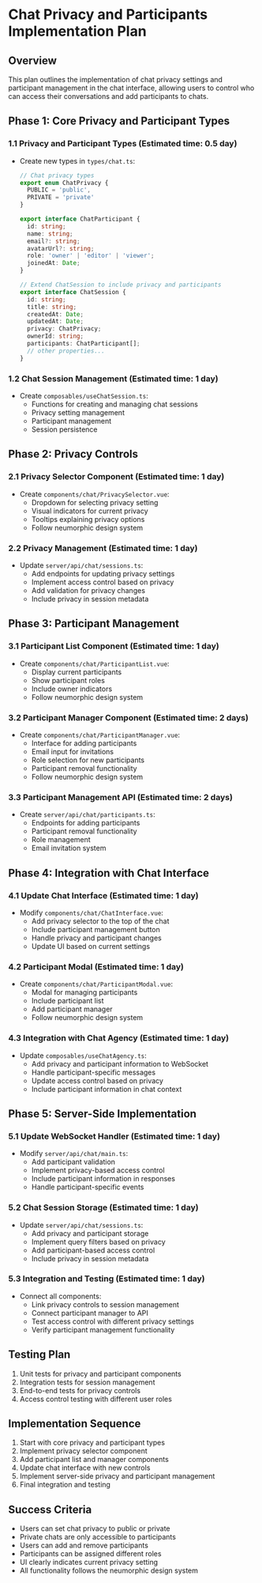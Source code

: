 # Chat Privacy and Participants Implementation Plan

## Overview
This plan outlines the implementation of chat privacy settings and participant management in the chat interface, allowing users to control who can access their conversations and add participants to chats.

## Phase 1: Core Privacy and Participant Types

### 1.1 Privacy and Participant Types (Estimated time: 0.5 day)
- Create new types in `types/chat.ts`:
  ```typescript
  // Chat privacy types
  export enum ChatPrivacy {
    PUBLIC = 'public',
    PRIVATE = 'private'
  }

  export interface ChatParticipant {
    id: string;
    name: string;
    email?: string;
    avatarUrl?: string;
    role: 'owner' | 'editor' | 'viewer';
    joinedAt: Date;
  }

  // Extend ChatSession to include privacy and participants
  export interface ChatSession {
    id: string;
    title: string;
    createdAt: Date;
    updatedAt: Date;
    privacy: ChatPrivacy;
    ownerId: string;
    participants: ChatParticipant[];
    // other properties...
  }
  ```

### 1.2 Chat Session Management (Estimated time: 1 day)
- Create `composables/useChatSession.ts`:
  - Functions for creating and managing chat sessions
  - Privacy setting management
  - Participant management
  - Session persistence

## Phase 2: Privacy Controls

### 2.1 Privacy Selector Component (Estimated time: 1 day)
- Create `components/chat/PrivacySelector.vue`:
  - Dropdown for selecting privacy setting
  - Visual indicators for current privacy
  - Tooltips explaining privacy options
  - Follow neumorphic design system

### 2.2 Privacy Management (Estimated time: 1 day)
- Update `server/api/chat/sessions.ts`:
  - Add endpoints for updating privacy settings
  - Implement access control based on privacy
  - Add validation for privacy changes
  - Include privacy in session metadata

## Phase 3: Participant Management

### 3.1 Participant List Component (Estimated time: 1 day)
- Create `components/chat/ParticipantList.vue`:
  - Display current participants
  - Show participant roles
  - Include owner indicators
  - Follow neumorphic design system

### 3.2 Participant Manager Component (Estimated time: 2 days)
- Create `components/chat/ParticipantManager.vue`:
  - Interface for adding participants
  - Email input for invitations
  - Role selection for new participants
  - Participant removal functionality
  - Follow neumorphic design system

### 3.3 Participant Management API (Estimated time: 2 days)
- Create `server/api/chat/participants.ts`:
  - Endpoints for adding participants
  - Participant removal functionality
  - Role management
  - Email invitation system

## Phase 4: Integration with Chat Interface

### 4.1 Update Chat Interface (Estimated time: 1 day)
- Modify `components/chat/ChatInterface.vue`:
  - Add privacy selector to the top of the chat
  - Include participant management button
  - Handle privacy and participant changes
  - Update UI based on current settings

### 4.2 Participant Modal (Estimated time: 1 day)
- Create `components/chat/ParticipantModal.vue`:
  - Modal for managing participants
  - Include participant list
  - Add participant manager
  - Follow neumorphic design system

### 4.3 Integration with Chat Agency (Estimated time: 1 day)
- Update `composables/useChatAgency.ts`:
  - Add privacy and participant information to WebSocket
  - Handle participant-specific messages
  - Update access control based on privacy
  - Include participant information in chat context

## Phase 5: Server-Side Implementation

### 5.1 Update WebSocket Handler (Estimated time: 1 day)
- Modify `server/api/chat/main.ts`:
  - Add participant validation
  - Implement privacy-based access control
  - Include participant information in responses
  - Handle participant-specific events

### 5.2 Chat Session Storage (Estimated time: 1 day)
- Update `server/api/chat/sessions.ts`:
  - Add privacy and participant storage
  - Implement query filters based on privacy
  - Add participant-based access control
  - Include privacy in session metadata

### 5.3 Integration and Testing (Estimated time: 1 day)
- Connect all components:
  - Link privacy controls to session management
  - Connect participant manager to API
  - Test access control with different privacy settings
  - Verify participant management functionality

## Testing Plan
1. Unit tests for privacy and participant components
2. Integration tests for session management
3. End-to-end tests for privacy controls
4. Access control testing with different user roles

## Implementation Sequence
1. Start with core privacy and participant types
2. Implement privacy selector component
3. Add participant list and manager components
4. Update chat interface with new controls
5. Implement server-side privacy and participant management
6. Final integration and testing

## Success Criteria
- Users can set chat privacy to public or private
- Private chats are only accessible to participants
- Users can add and remove participants
- Participants can be assigned different roles
- UI clearly indicates current privacy setting
- All functionality follows the neumorphic design system
